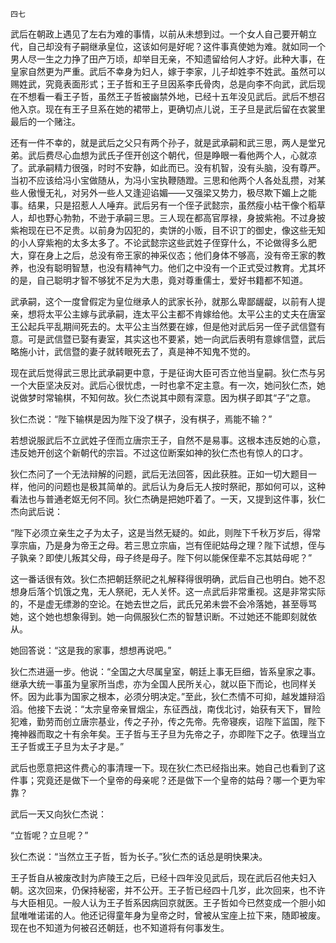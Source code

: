     四七 

   武后在朝政上遇见了左右为难的事情，以前从未想到过。一个女人自己要开朝立代，自己却没有子嗣继承皇位，这该如何是好呢？这件事真使她为难。就如同一个男人尽一生之力挣了田产万顷，却举目无亲，不知遗留给何人才好。此种大事，在皇家自然更为严重。武后不幸身为妇人，嫁于李家，儿子却姓李不姓武。虽然可以赐姓武，究竟表面形式；王子哲和王子旦因系李氏骨肉，总是向李不向武，武后现在不想看一看王子哲，虽然王子哲被幽禁外地，已经十五年没见武后。武后不想召他入京。现在有王子旦系在她的裙带上，更确切点儿说，王子旦是武后留在衣裳里最后的一个赌注。

   还有一件不幸的，就是武后之父只有两个孙子，就是武承嗣和武三思，两人是堂兄弟。武后费尽心血想为武氏子侄开创这个朝代，但是睁眼一看他两个人，心就凉了。武承嗣精力很强，时时不安静，如此而已。没有机智，没有头脑，没有尊严。当初不应该给冯小宝做随从，为冯小宝执鞭随蹬。三思和他两个人各处乱攒，对某些人傲慢无礼，对另外一些人又逢迎谄媚——又强梁又势力，极尽欺下媚上之能事。结果，只是招惹人人唾弃。武后另有一个侄子武懿宗，虽然瘦小枯干像个稻草人，却也野心勃勃，不逊于承嗣三思。三人现在都高官厚禄，身披紫袍。不过身披紫袍现在已不足贵。以前身为囚犯的，卖饼的小贩，目不识丁的御史，像这些无知的小人穿紫袍的太多太多了。不论武懿宗这些武姓子侄穿什么，不论做得多么肥大，穿在身上之后，总没有帝王家的神采仪态；他们身体不够高，没有帝王家的教养，也没有聪明智慧，也没有精神气力。他们之中没有一个正式受过教育。尤其坏的是，自己聪明才智不够犹不足为大患，竟对尊重儒士，爱好书籍都不知道。

   武承嗣，这个一度曾假定为皇位继承人的武家长孙，就那么卑鄙龌龊，以前有人提亲，想将太平公主嫁与武承嗣，连太平公主都不肯嫁给他。太平公主的丈夫在唐室王公起兵平乱期间死去的。太平公主当然要在嫁，但是他对武后另一侄子武信暨有意。可是武信暨已娶有妻室，其实这也不要紧，她一向武后表明有意嫁信暨，武后略施小计，武信暨的妻子就转眼死去了，真是神不知鬼不觉的。

   现在武后觉得武三思比武承嗣更中意，于是征询大臣可否立他当皇嗣。狄仁杰与另一个大臣坚决反对。武后心很忧虑，一时也拿不定主意。有一次，她问狄仁杰，她说做梦时常输棋，不知何故。狄仁杰说其中颇有深意。因为棋子即其“子”之意。

   狄仁杰说：“陛下输棋是因为陛下没了棋子，没有棋子，焉能不输？”

   若想说服武后不立武姓子侄而立唐宗王子，自然不是易事。这根本违反她的心意，违反她开创这个新朝代的宗旨。不过这位断案如神的狄仁杰也有惊人的口才。

   狄仁杰问了一个无法辩解的问题，武后无法回答，因此获胜。正如一切大题目一样，他问的问题也是极其简单的。武后认为身后无人按时祭祀，那如何可以，这种看法也与普通老妪无何不同。狄仁杰确是把她吓着了。一天，又提到这件事，狄仁杰向武后说：

   “陛下必须立亲生之子为太子，这是当然无疑的。如此，则陛下千秋万岁后，得常享宗庙，乃是身为帝王之母。若三思立宗庙，岂有侄祀姑母之理？陛下试想，侄与子孰亲？即使儿叛其父母，母子终是母子。陛下何以能保侄辈不忘其姑母呢？”

   这一番话很有效。狄仁杰把朝廷祭祀之礼解释得很明确，武后自己也明白。她不忍想身后落个饥饿之鬼，无人祭祀，无人关怀。这一点武后非常重视。这是非常实际的，不是虚无缥渺的空论。在她去世之后，武氏兄弟未尝不会冷落她，甚至辱骂她，这个她也想象得到。她一向佩服狄仁杰的智慧识断。不过她还不能即刻就依从。

   她回答说：“这是我的家事，想想再说吧。”

   狄仁杰进逼一步。他说：“全国之大尽属皇室，朝廷上事无巨细，皆系皇家之事。继承大统一事虽为皇家所当虑，亦为全国人民所关心，就以臣下而论，也同样关怀。因为此事为国家之根本，必须分明决定。”至此，狄仁杰情不可抑，越发雄辩滔滔。他接下去说：“太宗皇帝亲冒烟尘，东征西战，南伐北讨，始获有天下，冒险犯难，勤劳而创立唐宗基业，传之子孙，传之先帝。先帝寝疾，诏陛下监国，陛下掩神器而取之十有余年矣。王子哲与王子旦为先帝之子，亦即陛下之子。依理当立王子哲或王子旦为太子才是。”

   武后也愿意把这件费心的事清理一下。现在狄仁杰已经指出来。她自己也看到了这件事；究竟还是做下一个皇帝的母亲呢？还是做下一个皇帝的姑母？哪一个更为牢靠？

   武后一天又向狄仁杰说：

   “立哲呢？立旦呢？”

   狄仁杰说：“当然立王子哲，哲为长子。”狄仁杰的话总是明快果决。

   王子哲自从被废改封为庐陵王之后，已经十四年没见武后，现在武后召他夫妇入朝。这次回来，仍保持秘密，并不公开。王子哲已经四十几岁，此次回来，也不许与大臣相见。一般人认为王子哲系因病回京就医。王子哲如今已然变成一个胆小如鼠唯唯诺诺的人。他还记得童年身为皇帝之时，曾被从宝座上拉下来，随即被废。现在也不知道为何被召还朝廷，也不知道将有何事发生。


